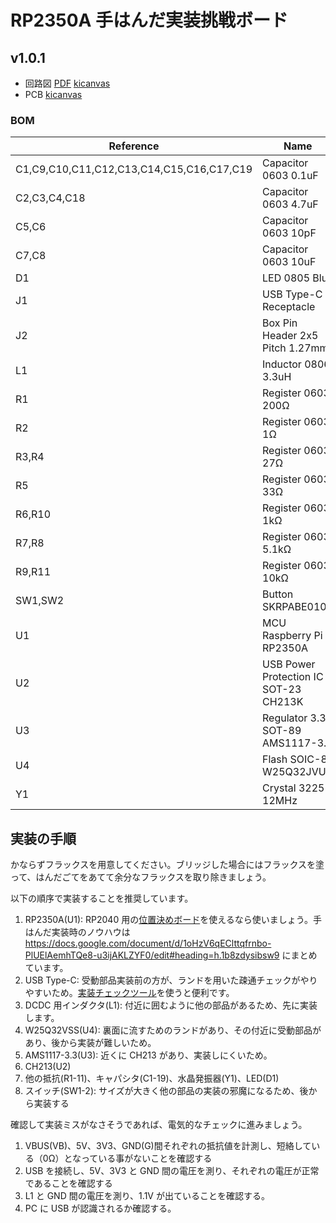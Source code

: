 # RP2350A 手はんだ実装挑戦ボード

## v1.0.1

- 回路図 [PDF](./rp2350a-full_v1.0.1_semantics.pdf) [kicanvas]()
- PCB [kicanvas]()

### BOM

| Reference                                 | Name                                  | Quantity |
| ----------------------------------------- | ------------------------------------- | -------- |
| C1,C9,C10,C11,C12,C13,C14,C15,C16,C17,C19 | Capacitor 0603 0.1uF                  | 11       |
| C2,C3,C4,C18                              | Capacitor 0603 4.7uF                  | 4        |
| C5,C6                                     | Capacitor 0603 10pF                   | 2        |
| C7,C8                                     | Capacitor 0603 10uF                   | 2        |
| D1                                        | LED 0805 Blue                         | 1        |
| J1                                        | USB Type-C Receptacle                 | 1        |
| J2                                        | Box Pin Header 2x5 Pitch 1.27mm       | 1        |
| L1                                        | Inductor 0806 3.3uH                   | 1        |
| R1                                        | Register 0603 200Ω                    | 1        |
| R2                                        | Register 0603 1Ω                      | 1        |
| R3,R4                                     | Register 0603 27Ω                     | 2        |
| R5                                        | Register 0603 33Ω                     | 1        |
| R6,R10                                    | Register 0603 1kΩ                     | 2        |
| R7,R8                                     | Register 0603 5.1kΩ                   | 2        |
| R9,R11                                    | Register 0603 10kΩ                    | 2        |
| SW1,SW2                                   | Button SKRPABE010                     | 2        |
| U1                                        | MCU Raspberry Pi RP2350A              | 1        |
| U2                                        | USB Power Protection IC SOT-23 CH213K | 1        |
| U3                                        | Regulator 3.3V SOT-89 AMS1117-3.3     | 1        |
| U4                                        | Flash SOIC-8 W25Q32JVUU               | 1        |
| Y1                                        | Crystal 3225 12MHz                    | 1        |

## 実装の手順

かならずフラックスを用意してください。ブリッジした場合にはフラックスを塗って、はんだごてをあてて余分なフラックスを取り除きましょう。

以下の順序で実装することを推奨しています。

1. RP2350A(U1): RP2040 用の[位置決めボード](https://74th.booth.pm/items/5573498)を使えるなら使いましょう。手はんだ実装時のノウハウは
   https://docs.google.com/document/d/1oHzV6qEClttqfrnbo-PlUElAemhTQe8-u3ijAKLZYF0/edit#heading=h.1b8zdysibsw9 にまとめています。
2. USB Type-C: 受動部品実装前の方が、ランドを用いた疎通チェックがやりやすいため。[実装チェックツール](https://74th.booth.pm/items/5812941)を使うと便利です。
3. DCDC 用インダクタ(L1): 付近に囲むように他の部品があるため、先に実装します。
4. W25Q32VSS(U4): 裏面に流すためのランドがあり、その付近に受動部品があり、後から実装が難しいため。
5. AMS1117-3.3(U3): 近くに CH213 があり、実装しにくいため。
6. CH213(U2)
7. 他の抵抗(R1-11)、キャパシタ(C1-19)、水晶発振器(Y1)、LED(D1)
8. スイッチ(SW1-2): サイズが大きく他の部品の実装の邪魔になるため、後から実装する

確認して実装ミスがなさそうであれば、電気的なチェックに進みましょう。

1. VBUS(VB)、5V、3V3、GND(G)間それぞれの抵抗値を計測し、短絡している（0Ω）となっている事がないことを確認する
2. USB を接続し、5V、3V3 と GND 間の電圧を測り、それぞれの電圧が正常であることを確認する
3. L1 と GND 間の電圧を測り、1.1V が出ていることを確認する。
4. PC に USB が認識されるか確認する。
